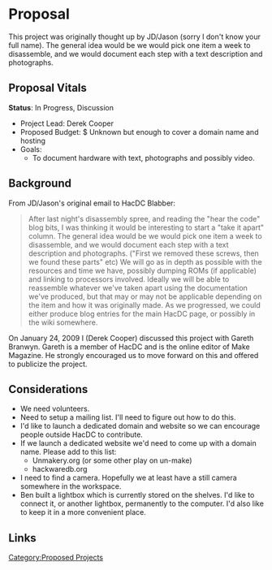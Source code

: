 # Proposal

This project was originally thought up by JD/Jason (sorry I don't know
your full name). The general idea would be we would pick one item a week
to disassemble, and we would document each step with a text description
and photographs.

## Proposal Vitals

**Status**: In Progress, Discussion

-   Project Lead: Derek Cooper
-   Proposed Budget: \$ Unknown but enough to cover a domain name and
    hosting
-   Goals:
    -   To document hardware with text, photographs and possibly video.

## Background

From JD/Jason's original email to HacDC Blabber:

> After last night's disassembly spree, and reading the "hear the code"
> blog bits, I was thinking it would be interesting to start a "take it
> apart" column. The general idea would be we would pick one item a week
> to disassemble, and we would document each step with a text
> description and photographs. ("First we removed these screws, then we
> found these parts" etc) We will go as in depth as possible with the
> resources and time we have, possibly dumping ROMs (if applicable) and
> linking to processors involved. Ideally we will be able to reassemble
> whatever we've taken apart using the documentation we've produced, but
> that may or may not be applicable depending on the item and how it was
> originally made. As we progressed, we could either produce blog
> entries for the main HacDC page, or possibly in the wiki somewhere.

On January 24, 2009 I (Derek Cooper) discussed this project with Gareth
Branwyn. Gareth is a member of HacDC and is the online editor of Make
Magazine. He strongly encouraged us to move forward on this and offered
to publicize the project.

## Considerations

-   We need volunteers.
-   Need to setup a mailing list. I'll need to figure out how to do
    this.
-   I'd like to launch a dedicated domain and website so we can
    encourage people outside HacDC to contribute.
-   If we launch a dedicated website we'd need to come up with a domain
    name. Please add to this list:
    -   Unmakery.org (or some other play on un-make)
    -   hackwaredb.org
-   I need to find a camera. Hopefully we at least have a still camera
    somewhere in the workspace.
-   Ben built a lightbox which is currently stored on the shelves. I'd
    like to connect it, or another lightbox, permanently to the
    computer. I'd also like to keep it in a more convenient place.

## Links

[Category:Proposed Projects](Category:Proposed_Projects)
